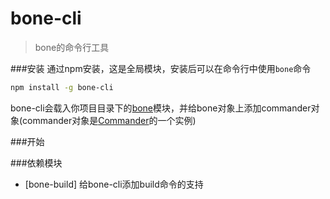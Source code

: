 # bone-cli
> bone的命令行工具

###安装
通过npm安装，这是全局模块，安装后可以在命令行中使用`bone`命令

```sh
npm install -g bone-cli
```

bone-cli会载入你项目目录下的[bone](https://github.com/wyicwx/bone)模块，并给bone对象上添加commander对象(commander对象是[Commander](https://github.com/tj/commander.js)的一个实例)

###开始



###依赖模块

+ [bone-build] 给bone-cli添加build命令的支持

